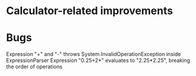 # Calculator-related improvements

# Bugs
Expression "+" and "-" throws System.InvalidOperationException inside ExpressionParser
Expression "0.25+2*" evaluates to "2.25*2.25", breaking the order of operations
